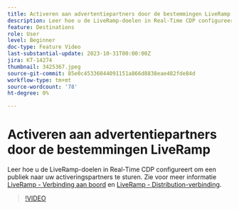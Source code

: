 ```yaml
---
title: Activeren aan advertentiepartners door de bestemmingen LiveRamp
description: Leer hoe u de LiveRamp-doelen in Real-Time CDP configureert om een publiek naar uw activeringspartners te sturen.
feature: Destinations
role: User
level: Beginner
doc-type: Feature Video
last-substantial-update: 2023-10-31T00:00:00Z
jira: KT-14274
thumbnail: 3425367.jpeg
source-git-commit: 85e0c45336044091151a866d8838eae482fde84d
workflow-type: tm+mt
source-wordcount: '78'
ht-degree: 0%

---
```



# Activeren aan advertentiepartners door de bestemmingen LiveRamp

Leer hoe u de LiveRamp-doelen in Real-Time CDP configureert om een publiek naar uw activeringspartners te sturen. Zie voor meer informatie [LiveRamp - Verbinding aan boord](https://experienceleague.adobe.com/docs/experience-platform/destinations/catalog/advertising/liveramp-onboarding.html) en [LiveRamp - Distribution-verbinding](https://experienceleague.adobe.com/docs/experience-platform/destinations/catalog/advertising/liveramp-distribution.html).

>[!VIDEO](https://video.tv.adobe.com/v/3425367/?learn=on)
